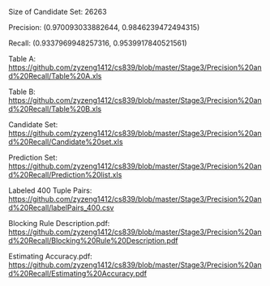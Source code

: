 Size of Candidate Set: 26263

Precision: (0.970093033882644, 0.9846239472494315)

Recall: (0.9337969948257316, 0.9539917840521561)

Table A: https://github.com/zyzeng1412/cs839/blob/master/Stage3/Precision%20and%20Recall/Table%20A.xls

Table B: https://github.com/zyzeng1412/cs839/blob/master/Stage3/Precision%20and%20Recall/Table%20B.xls

Candidate Set: https://github.com/zyzeng1412/cs839/blob/master/Stage3/Precision%20and%20Recall/Candidate%20set.xls

Prediction Set: https://github.com/zyzeng1412/cs839/blob/master/Stage3/Precision%20and%20Recall/Prediction%20list.xls

Labeled 400 Tuple Pairs: https://github.com/zyzeng1412/cs839/blob/master/Stage3/Precision%20and%20Recall/labelPairs_400.csv

Blocking Rule Description.pdf: https://github.com/zyzeng1412/cs839/blob/master/Stage3/Precision%20and%20Recall/Blocking%20Rule%20Description.pdf

Estimating Accuracy.pdf: https://github.com/zyzeng1412/cs839/blob/master/Stage3/Precision%20and%20Recall/Estimating%20Accuracy.pdf
